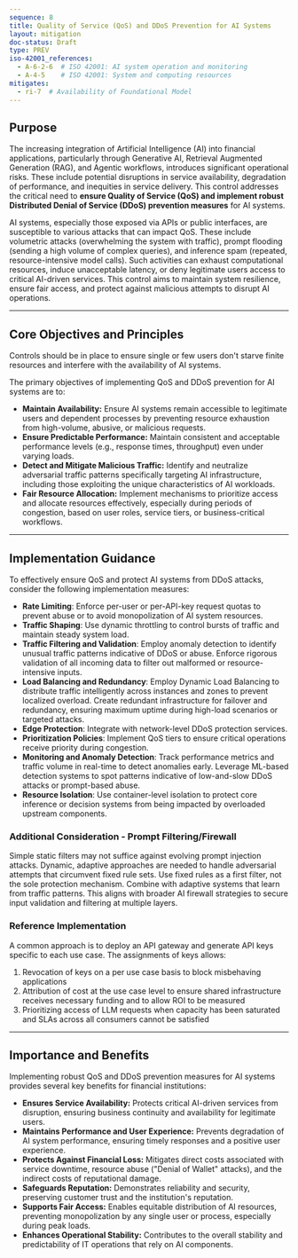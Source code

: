 ```yaml
---
sequence: 8
title: Quality of Service (QoS) and DDoS Prevention for AI Systems
layout: mitigation
doc-status: Draft
type: PREV
iso-42001_references:
  - A-6-2-6  # ISO 42001: AI system operation and monitoring
  - A-4-5    # ISO 42001: System and computing resources
mitigates:
  - ri-7  # Availability of Foundational Model
---
```


## Purpose

The increasing integration of Artificial Intelligence (AI) into financial applications, particularly through Generative AI, Retrieval Augmented Generation (RAG), and Agentic workflows, introduces significant operational risks. These include potential disruptions in service availability, degradation of performance, and inequities in service delivery. This control addresses the critical need to **ensure Quality of Service (QoS) and implement robust Distributed Denial of Service (DDoS) prevention measures** for AI systems.

AI systems, especially those exposed via APIs or public interfaces, are susceptible to various attacks that can impact QoS. These include volumetric attacks (overwhelming the system with traffic), prompt flooding (sending a high volume of complex queries), and inference spam (repeated, resource-intensive model calls). Such activities can exhaust computational resources, induce unacceptable latency, or deny legitimate users access to critical AI-driven services. This control aims to maintain system resilience, ensure fair access, and protect against malicious attempts to disrupt AI operations.

---
## Core Objectives and Principles

Controls should be in place to ensure single or few users don't starve finite resources and interfere with the availability of AI systems.

The primary objectives of implementing QoS and DDoS prevention for AI systems are to:

* **Maintain Availability:** Ensure AI systems remain accessible to legitimate users and dependent processes by preventing resource exhaustion from high-volume, abusive, or malicious requests.
* **Ensure Predictable Performance:** Maintain consistent and acceptable performance levels (e.g., response times, throughput) even under varying loads.
* **Detect and Mitigate Malicious Traffic:** Identify and neutralize adversarial traffic patterns specifically targeting AI infrastructure, including those exploiting the unique characteristics of AI workloads.
* **Fair Resource Allocation:** Implement mechanisms to prioritize access and allocate resources effectively, especially during periods of congestion, based on user roles, service tiers, or business-critical workflows.

---
## Implementation Guidance

To effectively ensure QoS and protect AI systems from DDoS attacks, consider the following implementation measures:

* **Rate Limiting**: Enforce per-user or per-API-key request quotas to prevent abuse or to avoid monopolization of AI system resources.
* **Traffic Shaping**: Use dynamic throttling to control bursts of traffic and maintain steady system load. 
* **Traffic Filtering and Validation**: Employ anomaly detection to identify unusual traffic patterns indicative of DDoS or abuse. Enforce rigorous validation of all incoming data to filter out malformed or resource-intensive inputs.
* **Load Balancing and Redundancy**: Employ Dynamic Load Balancing to distribute traffic intelligently across instances and zones to prevent localized overload. Create redundant infrastructure for failover and redundancy, ensuring maximum uptime during high-load scenarios or targeted attacks.
* **Edge Protection**: Integrate with network-level DDoS protection services.
* **Prioritization Policies**: Implement QoS tiers to ensure critical operations receive priority during congestion.
* **Monitoring and Anomaly Detection**: Track performance metrics and traffic volume in real-time to detect anomalies early. Leverage ML-based detection systems to spot patterns indicative of low-and-slow DDoS attacks or prompt-based abuse.
* **Resource Isolation**: Use container-level isolation to protect core inference or decision systems from being impacted by overloaded upstream components.

### Additional Consideration - Prompt Filtering/Firewall
Simple static filters may not suffice against evolving prompt injection attacks. Dynamic, adaptive approaches are needed to handle adversarial attempts that circumvent fixed rule sets.  Use fixed rules as a first filter, not the sole protection mechanism. Combine with adaptive systems that learn from traffic patterns. This aligns with broader AI firewall strategies to secure input validation and filtering at multiple layers.

### Reference Implementation

A common approach is to deploy an API gateway and generate API keys specific to each use case. The assignments of keys allows:
  1. Revocation of keys on a per use case basis to block misbehaving applications
  2. Attribution of cost at the use case level to ensure shared infrastructure receives necessary funding and to allow ROI to be measured
  3. Prioritizing access of LLM requests when capacity has been saturated and SLAs across all consumers cannot be satisfied

---
## Importance and Benefits

Implementing robust QoS and DDoS prevention measures for AI systems provides several key benefits for financial institutions:

* **Ensures Service Availability:** Protects critical AI-driven services from disruption, ensuring business continuity and availability for legitimate users.
* **Maintains Performance and User Experience:** Prevents degradation of AI system performance, ensuring timely responses and a positive user experience.
* **Protects Against Financial Loss:** Mitigates direct costs associated with service downtime, resource abuse ("Denial of Wallet" attacks), and the indirect costs of reputational damage.
* **Safeguards Reputation:** Demonstrates reliability and security, preserving customer trust and the institution's reputation.
* **Supports Fair Access:** Enables equitable distribution of AI resources, preventing monopolization by any single user or process, especially during peak loads.
* **Enhances Operational Stability:** Contributes to the overall stability and predictability of IT operations that rely on AI components.
